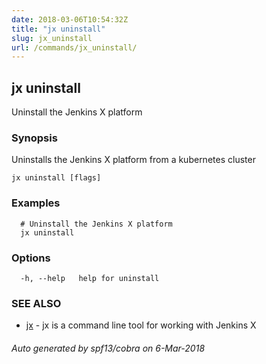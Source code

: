 ```yaml
---
date: 2018-03-06T10:54:32Z
title: "jx uninstall"
slug: jx_uninstall
url: /commands/jx_uninstall/
---
```

## jx uninstall

Uninstall the Jenkins X platform

### Synopsis

Uninstalls the Jenkins X platform from a kubernetes cluster

```
jx uninstall [flags]
```

### Examples

```
  # Uninstall the Jenkins X platform
  jx uninstall
```

### Options

```
  -h, --help   help for uninstall
```

### SEE ALSO

* [jx](/commands/jx/)	 - jx is a command line tool for working with Jenkins X

###### Auto generated by spf13/cobra on 6-Mar-2018
